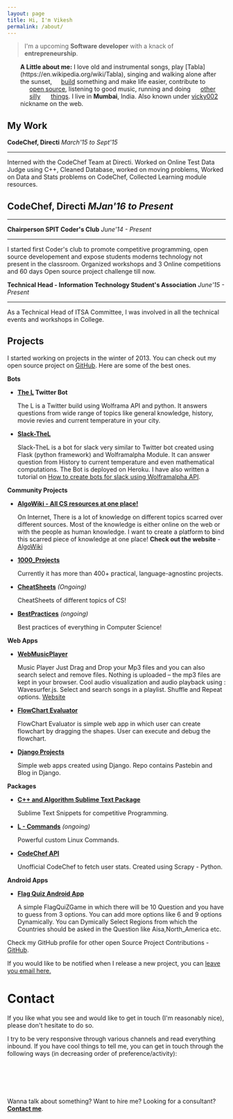 ```yaml
---
layout: page
title: Hi, I'm Vikesh
permalink: /about/
---
```


> I'm a upcoming <b>Software developer</b> with a knack of <b>entrepreneurship</b>. 

<style type="text/css">
.about, .contacts {
  padding-left: 30px;
}
.with-icon {
  padding-left: 20px;
  background-repeat: no-repeat;
  background-position: 0 2px;
  background-image: url(http://eulercoder.me/favicons/sprite.png);
}

.linkedin {
  background-position: -10px -8px;
  padding-left: 21px;
}
.github {
  background-position: -10px -80px;
  padding-left: 21px;
}
.livejournal {
  background-position: -10px -224px;
}
.facebook {
  background-position: -10px -260px;
  padding-left: 21px;
}
.twitter {
  background-position: -10px -296px;
  padding-left: 19px;
}
</style>

<p class="about"><strong>A Little about me:</strong>
I love old and instrumental songs, play [Tabla](https://en.wikipedia.org/wiki/Tabla), singing and walking alone after the sunset,<a class="url linkedin with-icon" rel="me" href="https://www.linkedin.com/in/vikeshtiwari" title="My LinkedIn profile">build</a> something and make life easier, contribute to <a class="github url with-icon" title="My GitHub profile" href="http://github.com/vicky002">open source</a>, listening to good music, running and doing <a rel="me" class="twitter url with-icon" href="http://twitter.com/vikesh002" title="My Twitter account">other</a> <a rel="me" class="facebook with-icon url" href="https://www.facebook.com/blackhat002" title="My Facebook profile">silly</a> <a rel="me" class="livejournal url with-icon" href="http://eulercoder.me/archive/" title="My blog">things</a>. I live in <b>Mumbai</b>, India. Also known under <a href="https://goo.gl/I9kSp3">vicky002</a> nickname on the web.
</p>


## My Work

 **CodeChef, Directi**
  *March'15 to Sept'15*
 _____
Interned with the CodeChef Team at Directi. Worked on Online Test Data Judge using C++, Cleaned Database, worked on moving problems, Worked on Data and Stats problems on CodeChef, Collected Learning module resources.

**CodeChef, Directi**
*MJan'16 to Present*
----

----

**Chairperson SPIT Coder's Club**
*June'14 - Present*

---
I started first Coder's club to promote competitive programming, open source developement and expose students moderns technology not present in the classroom. Organized workshops and 3 Online competitions and 60 days Open source project challenge till now. 

**Technical Head - Information Technology Student's Association** 
*June'15 - Present*

---
As a Technical Head of ITSA Committee, I was involved in all the technical events and workshops in College. 


## Projects 

I started working on projects in the winter of 2013. You can check out my open source project on [GitHub](www.github.com/vicky002). Here are some of the best ones.

**Bots**

 - **[The L](https://twitter.com/The_L__) Twitter Bot** 

    The L is a Twitter build using Wolframa API and python. It answers questions from wide range of topics like general knowledge, history, movie revies and current temperature in your city. 
 
 - **[Slack-TheL](https://github.com/vicky002/slack-TheL)**

    Slack-TheL is a bot for slack very similar to Twitter bot created using Flask (python framework) and Wolframalpha Module. It can answer question from History to current temperature and even mathematical computations. The Bot is deployed on Heroku. I have also written a tutorial on [How to create bots for slack using Wolframalpha API](http://eulercoder.me/posts/How-to-create-Slack-Bot-using-wolframalpha-API).

**Community Projects**

 - **[AlgoWiki - All CS resources at one place!]((https://github.com/vicky002/AlgoWiki))**
 
    On Internet, There is a lot of knowledge on different topics scarred over different sources. Most of the      knowledge is either online on the web or with the people as human knowledge. I want to create a platform      to bind this scarred piece of knowledge at one place!
   **Check out the website** - [AlgoWiki](www.algowiki.in) 

 - **[1000_Projects](https://github.com/vicky002/1000_Projects)** 
   
    Currently it has more than 400+ practical, language-agnostinc projects. 

 - **[CheatSheets](https://github.com/vicky002/CheatSheets)** 
     _(Ongoing)_
    
    CheatSheets of different topics of CS!
 - **[BestPractices](https://github.com/vicky002/BestPractices)** _(ongoing)_
	
  	Best practices of everything in Computer Science!

**Web Apps**

 - **[WebMusicPlayer](https://github.com/vicky002/WebMusicPlayer)**
  
    Music Player Just Drag and Drop your Mp3 files and you can also search select and remove files. Nothing is uploaded – the mp3 files are kept in your browser. Cool audio visualization and audio playback using : Wavesurfer.js. Select and search songs in a playlist. Shuffle and Repeat options.
   [Website](https://myfirstplayer.herokuapp.com/)

 - **[FlowChart Evaluator](https://github.com/vicky002/Flowchart-Evaluator)**
  
    FlowChart Evaluator is simple web app in which user can create flowchart by dragging the shapes. User can execute and debug the flowchart.
 - **[Django Projects](https://github.com/vicky002/Django-Project)**
  
    Simple web apps created using Django. Repo contains Pastebin and Blog in Django.

**Packages**

 - **[C++ and Algorithm Sublime Text Package](https://github.com/vicky002/Cplusplus_and_Algo_Sublime_Package)**
 	
    Sublime Text Snippets for competitive Programming.

 - **[L - Commands](https://github.com/vicky002/L-Commands)** _(ongoing)_
 	
    Powerful custom Linux Commands. 

 - **[CodeChef API](https://github.com/vicky002/CodeChef-API)**
  
    Unofficial CodeChef to fetch user stats. Created using Scrapy - Python.

**Android Apps**

 - **[Flag Quiz Android App](https://github.com/vicky002/FlagQuiz-Android_App)**
  
    A simple FlagQuiZGame in which there will be 10 Question and you have to guess from 3 options. You can add more options like 6 and 9 options Dynamically. You can Dymically Select Regions from which the Countries should be asked in the Question like Aisa,North_America etc. 
 
Check my GitHub profile for other open Source Project Contributions - [GitHub](www.github.com/vicky002). 

If you would like to be notified when I release a new project, you can [leave you email here.](http://eepurl.com/bIgxHz)

# Contact

If you like what you see and would like to get in touch (I'm reasonably nice), please don't hesitate to do so.

I try to be very responsive through various channels and read everything inbound. If you have cool things to tell me, you can get in touch through the following ways (in decreasing order of preference/activity):

<div class="col-1-3">
&nbsp;&nbsp;&nbsp;&nbsp;&nbsp;&nbsp;&nbsp;&nbsp;&nbsp;&nbsp;&nbsp;
 <a class="fa fa-2x fa-envelope-o" href="mailto:tvicky002+gitpage@gmail.com?Subject=Hello%20vicky002" target="_top"></a> &nbsp;&nbsp;&nbsp;&nbsp;&nbsp;&nbsp;&nbsp;&nbsp;&nbsp;&nbsp;&nbsp;&nbsp;&nbsp;&nbsp;&nbsp;&nbsp;&nbsp;&nbsp;&nbsp;&nbsp;&nbsp;&nbsp;&nbsp;&nbsp;&nbsp;&nbsp;&nbsp;&nbsp;&nbsp;&nbsp;&nbsp;
<a class="fa fa-2x fa-linkedin" href="https://www.linkedin.com/in/vikeshtiwari" role="button" target="_blank"></a> &nbsp;&nbsp;&nbsp;&nbsp;&nbsp;&nbsp;&nbsp;&nbsp;&nbsp;&nbsp;&nbsp;&nbsp;&nbsp;&nbsp;&nbsp;&nbsp;&nbsp;&nbsp;&nbsp;&nbsp;&nbsp;&nbsp;&nbsp;&nbsp;&nbsp;&nbsp;&nbsp;&nbsp;&nbsp;&nbsp;&nbsp;
<a class="fa fa-2x fa-twitter" href="https://twitter.com/{{ site.twitter_username }}"></a>
</div>


<br/><br/>


Wanna talk about something? Want to hire me? Looking for a consultant?
[**Contact me**](/contact).


